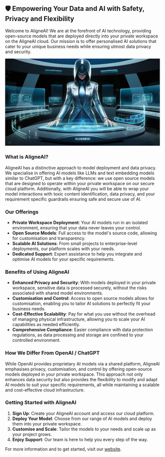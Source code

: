 ## 🛡 **Empowering Your Data and AI with Safety, Privacy and Flexibility**

Welcome to AligneAI! We are at the forefront of AI technology, providing open-source models that are deployed directly into your private workspace on the AligneAI cloud. Our mission is to offer personalised AI solutions that cater to your unique business needs while ensuring utmost data privacy and security.

![AligneAI](/profile/aligneai.jpg)


### **What is AligneAI?**

AligneAI has a distinctive approach to model deployment and data privacy. We specialise in offering AI models like LLMs and text embedding models similar to ChatGPT, but with a key difference: we use open source models that are designed to operate within your private workspace on our secure cloud platform. Additionally, with AligneAI you will be able to wrap your model interactions with toxic content identification, data privacy, and your requirement specific guardrails ensuring safe and secure use of AI.

### **Our Offerings**

- **Private Workspace Deployment**: Your AI models run in an isolated environment, ensuring that your data never leaves your control.
- **Open Source Models**: Full access to the model's source code, allowing for customisation and transparency.
- **Scalable AI Solutions**: From small projects to enterprise-level deployments, our platform scales with your needs.
- **Dedicated Support**: Expert assistance to help you integrate and optimise AI models for your specific requirements.

### **Benefits of Using AligneAI**

- **Enhanced Privacy and Security**: With models deployed in your private workspace, sensitive data is processed securely, without the risks associated with shared model environments.
- **Customisation and Control**: Access to open source models allows for customisation, enabling you to tailor AI solutions to perfectly fit your business needs.
- **Cost-Effective Scalability**: Pay for what you use without the overhead of managing physical infrastructure, allowing you to scale your AI capabilities as needed efficiently.
- **Comprehensive Compliance**: Easier compliance with data protection regulations, as data processing and storage are confined to your controlled environment.

### **How We Differ From OpenAI / ChatGPT**

While OpenAI provides proprietary AI models via a shared platform, AligneAI emphasises privacy, customisation, and control by offering open-source models deployed in your private workspace. This approach not only enhances data security but also provides the flexibility to modify and adapt AI models to suit your specific requirements, all while maintaining a scalable and cost-effective cloud infrastructure.

### **Getting Started with AligneAI**

1. **Sign Up**: Create your AligneAI account and access our cloud platform.
2. **Deploy Your Model**: Choose from our range of AI models and deploy them into your private workspace.
3. **Customise and Scale**: Tailor the models to your needs and scale up as your project grows.
4. **Enjoy Support**: Our team is here to help you every step of the way.

For more information and to get started, visit our [website](https://www.aligne.ai).